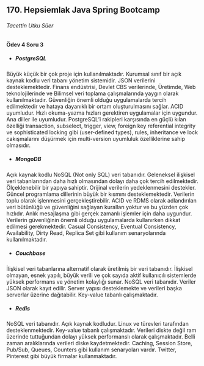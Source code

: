 ##  170. Hepsiemlak Java Spring Bootcamp

###### Tacettin Utku Süer



#### Ödev 4 Soru 3



- ##### PostgreSQL



Büyük küçük bir çok proje için kullanılmaktadır. Kurumsal sınıf bir açık kaynak kodlu veri tabanı yönetim sistemidir. JSON verilerini desteklemektedir. Finans endüstrisi, Devlet CBS verilerinde, Üretimde, Web teknolojilerinde ve Bilimsel veri toplama çalışmalarında yaygın olarak kullanılmaktadır. Güvenliğin önemli olduğu uygulamalarda tercih edilmektedir ve hataya dayanıklı bir ortam oluşturulmasını sağlar. ACID uyumludur. Hızlı okuma-yazma hızları gerektiren uygulamalar için uygundur. Ana diller ile uyumludur. PostgreSQL’i rakipleri karşısında en güçlü kılan özelliği transaction, subselect, trigger, view, foreign key referential integrity ve sophisticated locking gibi (user-defined types), rules, inheritance ve lock cakışmalarını düşürmek için multi-version uyumluluk özelliklerine sahip olmasıdır. 



- ##### MongoDB



Açık kaynak kodlu NoSQL (Not only SQL) veri tabanıdır. Geleneksel ilişkisel veri tabanlarından daha hızlı olmasından dolayı daha çok tercih edilmektedir. Ölçeklenebilir bir yapıya sahiptir. Orijinal verilerin yedeklenmesini destekler. Güncel programlama dillerinin büyük bir kısmını desteklemektedir. Verilerin toplu olarak işlenmesini gerçekleştirebilir. ACID  ve RDMS olarak adlandırılan veri bütünlüğü ve güvenliğini sağlayan kuralları yoktur ve bu yüzden çok hızlıdır. Anlık mesajlaşma gibi gerçek zamanlı işlemler için daha uygundur. Verilerin güvenliğinin önemli olduğu uygulamalarda kullanırken dikkat edilmesi gerekmektedir. Casual Consistency, Eventual Consistency, Availability, Dirty Read, Replica Set gibi kullanım senaryolarında kullanılmaktadır.



- ##### Couchbase



İlişkisel veri tabanlarına alternatif olarak üretilmiş bir veri tabanıdır. İlişkisel olmayan, esnek yapılı, büyük verili ve çok sayıda aktif kullanıcılı sistemlerde yüksek performans ve yönetim kolaylığı sunar. NoSQL veri tabanıdır. Veriler JSON olarak kayıt edilir. Server yapısı desteklemekte ve verileri başka serverlar üzerine dağıtabilir. Key-value tabanlı çalışmaktadır. 



- ##### Redis



NoSQL veri tabanıdır. Açık kaynak kodludur. Linux  ve türevleri tarafından desteklenmektedir. Key-value tabanlı çalışmaktadır. Verileri diskte değil ram üzerinde tuttuğundan dolayı yüksek performanslı olarak çalışmaktadır. Belli zaman aralıklarında verileri diske kaydetmektedir. Caching, Session Store, Pub/Sub, Queues, Counters gibi kullanım senaryoları vardır. Twitter, Pinterest gibi büyük firmalar kullanmaktadır. 


